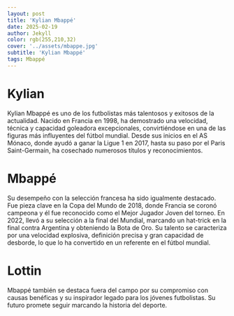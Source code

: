 ```yaml
---
layout: post
title: 'Kylian Mbappé'
date: 2025-02-19
author: Jekyll
color: rgb(255,210,32)
cover: '../assets/mbappe.jpg'
subtitle: 'Kylian Mbappé'
tags: Mbappé
---
```



# Kylian 

Kylian Mbappé es uno de los futbolistas más talentosos y exitosos de la actualidad. Nacido en Francia en 1998, ha demostrado una velocidad, técnica y capacidad goleadora excepcionales, convirtiéndose en una de las figuras más influyentes del fútbol mundial. Desde sus inicios en el AS Mónaco, donde ayudó a ganar la Ligue 1 en 2017, hasta su paso por el Paris Saint-Germain, ha cosechado numerosos títulos y reconocimientos.

# Mbappé

Su desempeño con la selección francesa ha sido igualmente destacado. Fue pieza clave en la Copa del Mundo de 2018, donde Francia se coronó campeona y él fue reconocido como el Mejor Jugador Joven del torneo. En 2022, llevó a su selección a la final del Mundial, marcando un hat-trick en la final contra Argentina y obteniendo la Bota de Oro. Su talento se caracteriza por una velocidad explosiva, definición precisa y gran capacidad de desborde, lo que lo ha convertido en un referente en el fútbol mundial.

# Lottin

Mbappé también se destaca fuera del campo por su compromiso con causas benéficas y su inspirador legado para los jóvenes futbolistas. Su futuro promete seguir marcando la historia del deporte.


